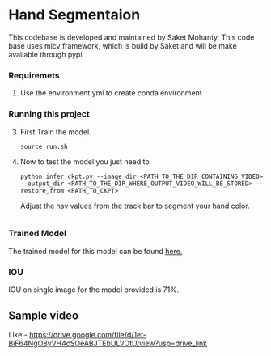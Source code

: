 # Hand Segmentaion
This codebase is developed and maintained by Saket Mohanty, This code base uses mlcv framework, which is build by Saket and will be make available through pypi.

### Requiremets
1. Use the environment.yml to create conda environment

### Running this project
3. First Train the model.
    ```
    source run.sh
    ```
2. Now to test the model you just need to 
    ```
    python infer_ckpt.py --image_dir <PATH_TO_THE_DIR_CONTAINING_VIDEO>  --output_dir <PATH_TO_THE_DIR_WHERE_OUTPUT_VIDEO_WILL_BE_STORED> --restore_from <PATH_TO_CKPT>
    ```
    Adjust the hsv values from the track bar to segment your hand color.

    ```

### Trained Model
The trained model for this model can be found <a href=""> here. </a>

### IOU
IOU on single image for the model provided is 71%.


## Sample video
Like - https://drive.google.com/file/d/1et-BiF64NgO8yVH4cSOeABJTEbULVOtU/view?usp=drive_link




